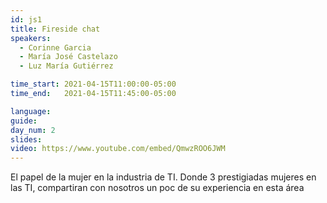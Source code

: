 ```yaml
---
id: js1
title: Fireside chat 
speakers:
  - Corinne Garcia
  - María José Castelazo
  - Luz María Gutiérrez 

time_start: 2021-04-15T11:00:00-05:00
time_end:   2021-04-15T11:45:00-05:00

language: 
guide:
day_num: 2
slides: 
video: https://www.youtube.com/embed/QmwzROO6JWM
---
```


El papel de la mujer en la industria de TI. Donde 3 prestigiadas mujeres en las TI, compartiran con nosotros un poc de su experiencia en esta área 


